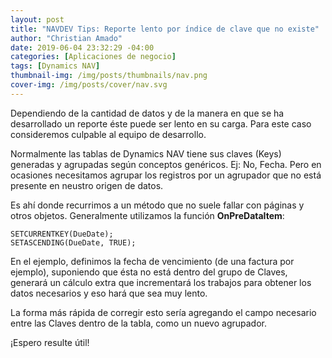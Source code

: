 ```yaml
---
layout: post
title: "NAVDEV Tips: Reporte lento por índice de clave que no existe"
author: "Christian Amado"
date: 2019-06-04 23:32:29 -04:00
categories: [Aplicaciones de negocio]
tags: [Dynamics NAV]
thumbnail-img: /img/posts/thumbnails/nav.png
cover-img: /img/posts/cover/nav.svg
---
```


Dependiendo de la cantidad de datos y de la manera en que se ha desarrollado un reporte éste puede ser lento en su carga. Para este caso consideremos culpable al equipo de desarrollo.

Normalmente las tablas de Dynamics NAV tiene sus claves (Keys) generadas y agrupadas según conceptos genéricos. Ej: No, Fecha. Pero en ocasiones necesitamos agrupar los registros por un agrupador que no está presente en neustro origen de datos.

<!--more-->

Es ahí donde recurrimos a un método que no suele fallar con páginas y otros objetos. Generalmente utilizamos la función **OnPreDataItem**:
```
SETCURRENTKEY(DueDate);
SETASCENDING(DueDate, TRUE);
```
En el ejemplo, definimos la fecha de vencimiento (de una factura por ejemplo), suponiendo que ésta no está dentro del grupo de Claves, generará un cálculo extra que incrementará los trabajos para obtener los datos necesarios y eso hará que sea muy lento.

La forma más rápida de corregir esto sería agregando el campo necesario entre las Claves dentro de la tabla, como un nuevo agrupador.

¡Espero resulte útil!
